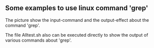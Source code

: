 ## Some examples to use linux command 'grep'
The picture show the input-command and the output-effect about the command 'grep'.

The file Alltest.sh also can be executed directly to show the output of various commands about
'grep'.
